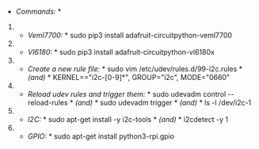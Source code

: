 * *Commands:* *
1) * *Veml7700:* * sudo pip3 install adafruit-circuitpython-veml7700
2) * *Vl6180:* * sudo pip3 install adafruit-circuitpython-vl6180x
3) * *Create a new rule file:* * sudo vim /etc/udev/rules.d/99-i2c.rules * *(and)* * KERNEL=="i2c-[0-9]*", GROUP="i2c", MODE="0660"
4) * *Reload udev rules and trigger them:* * sudo udevadm control --reload-rules * *(and)* * sudo udevadm trigger * *(and)* * ls -l /dev/i2c-1
5) * *I2C:* * sudo apt-get install -y i2c-tools * *(and)* * i2cdetect -y 1
6) * *GPIO:* * sudo apt-get install python3-rpi.gpio
